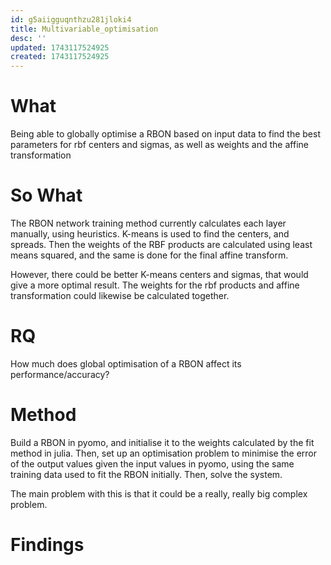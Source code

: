 ```yaml
---
id: g5aiigguqnthzu281jloki4
title: Multivariable_optimisation
desc: ''
updated: 1743117524925
created: 1743117524925
---
```

# What

Being able to globally optimise a RBON based on input data to find the best parameters for rbf centers and sigmas, as well as weights and the affine transformation

# So What

The RBON network training method currently calculates each layer manually, using heuristics. K-means is used to find the centers, and spreads. Then the weights of the RBF products are calculated using least means squared, and the same is done for the final affine transform. 

However, there could be better K-means centers and sigmas, that would give a more optimal result. The weights for the rbf products and affine transformation could likewise be calculated together. 



# RQ

How much does global optimisation of a RBON affect its performance/accuracy?

# Method

Build a RBON in pyomo, and initialise it to the weights calculated by the fit method in julia. Then, set up an optimisation problem to minimise the error of the output values given the input values in pyomo, using the same training data used to fit the RBON initially. Then, solve the system.

The main problem with this is that it could be a really, really big complex problem.

# Findings